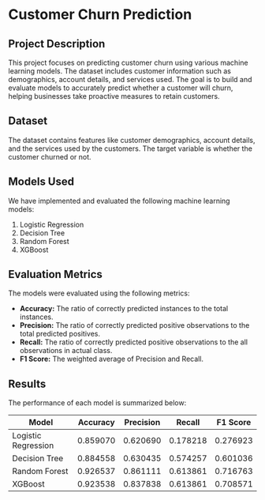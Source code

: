 # Customer Churn Prediction

## Project Description
This project focuses on predicting customer churn using various machine learning models. The dataset includes customer information such as demographics, account details, and services used. The goal is to build and evaluate models to accurately predict whether a customer will churn, helping businesses take proactive measures to retain customers.

## Dataset
The dataset contains features like customer demographics, account details, and the services used by the customers. The target variable is whether the customer churned or not.

## Models Used
We have implemented and evaluated the following machine learning models:

1. Logistic Regression
2. Decision Tree
3. Random Forest
4. XGBoost

## Evaluation Metrics
The models were evaluated using the following metrics:
- **Accuracy:** The ratio of correctly predicted instances to the total instances.
- **Precision:** The ratio of correctly predicted positive observations to the total predicted positives.
- **Recall:** The ratio of correctly predicted positive observations to the all observations in actual class.
- **F1 Score:** The weighted average of Precision and Recall.

## Results
The performance of each model is summarized below:

| Model                | Accuracy | Precision | Recall  | F1 Score |
|----------------------|----------|-----------|---------|----------|
| Logistic Regression  | 0.859070 | 0.620690  | 0.178218| 0.276923 |
| Decision Tree        | 0.884558 | 0.630435  | 0.574257| 0.601036 |
| Random Forest        | 0.926537 | 0.861111  | 0.613861| 0.716763 |
| XGBoost              | 0.923538 | 0.837838  | 0.613861| 0.708571 |
